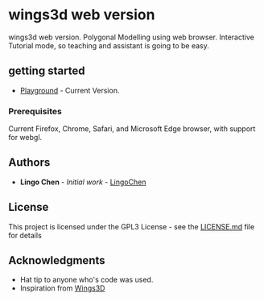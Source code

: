 # wings3d web version
wings3d web version. Polygonal Modelling using web browser. Interactive Tutorial mode, so teaching and assistant is going to be easy.

## getting started
* [Playground](https://www.wings3d.net) - Current Version.

### Prerequisites
Current Firefox, Chrome, Safari, and Microsoft Edge browser, with support for webgl.

## Authors
* **Lingo Chen** - *Initial work* - [LingoChen](https://github.com/lingochen)

## License
This project is licensed under the GPL3 License - see the [LICENSE.md](LICENSE.md) file for details

## Acknowledgments
* Hat tip to anyone who's code was used.
* Inspiration from [Wings3D](http://www.wings3d.com)
